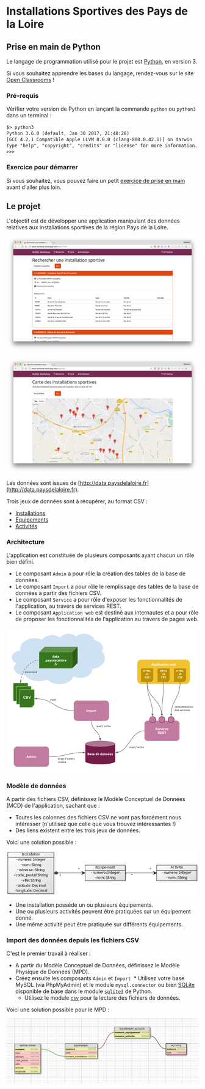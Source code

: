 # Installations Sportives des Pays de la Loire

## Prise en main de Python

Le langage de programmation utilisé pour le projet est [Python](https://www.python.org), en version 3.

Si vous souhaitez apprendre les bases du langage, rendez-vous sur le site [Open Classrooms](http://openclassrooms.com/courses/apprenez-a-programmer-en-python) !

### Pré-requis

Vérifier votre version de Python en lançant la commande `python` ou `python3` dans un terminal :

```
$> python3
Python 3.6.0 (default, Jan 30 2017, 21:48:28)
[GCC 4.2.1 Compatible Apple LLVM 8.0.0 (clang-800.0.42.1)] on darwin
Type "help", "copyright", "credits" or "license" for more information.
>>>
```

### Exercice pour démarrer

Si vous souhaitez, vous pouvez faire un petit [exercice de prise en main](./starter) avant d'aller plus loin.

## Le projet

L'objectif est de développer une application manipulant des données relatives aux installations sportives de la région Pays de la Loire.

![](./images/capture-search.png)

![](./images/capture-map.png)

Les données sont issues de [http://data.paysdelaloire.fr](http://data.paysdelaloire.fr).

Trois jeux de données sont à récupérer, au format CSV :

* [Installations](http://data.paysdelaloire.fr/donnees/detail/equipements-sportifs-espaces-et-sites-de-pratiques-en-pays-de-la-loire-fiches-installations)
* [Equipements](http://data.paysdelaloire.fr/donnees/detail/equipements-sportifs-espaces-et-sites-de-pratiques-en-pays-de-la-loire-fiches-equipements)
* [Activités](http://data.paysdelaloire.fr/donnees/detail/equipements-sportifs-espaces-et-sites-de-pratiques-en-pays-de-la-loire-activites-des-fiches-equ)


### Architecture

L'application est constituée de plusieurs composants ayant chacun un rôle bien défini.

* Le composant `Admin` a pour rôle la création des tables de la base de données.
* Le composant `Import` a pour rôle le remplissage des tables de la base de données à partir des fichiers CSV.
* Le composant `Service` a pour rôle d'exposer les fonctionnalités de l'application, au travers de services REST.
* Le composant `Application web` est destiné aux internautes et a pour rôle de proposer les fonctionnalités de l'application au travers de pages web.

![architecture.png](images/architecture.png)

### Modèle de données

A partir des fichiers CSV, définissez le Modèle Conceptuel de Données (MCD) de l'application, sachant que :

* Toutes les colonnes des fichiers CSV ne vont pas forcément nous intéresser (n'utilisez que celle que vous trouvez intéressantes !)
* Des liens existent entre les trois jeux de données.

Voici une solution possible :

![](./images/uml_model.png)

* Une installation possède un ou plusieurs équipements.
* Une ou plusieurs activités peuvent être pratiquées sur un équipement donné.
* Une même activité peut être pratiquée sur différents équipements.

### Import des données depuis les fichiers CSV

C'est le premier travail à réaliser :

* A partir du Modèle Conceptuel de Données, définissez le Modèle Physique de Données (MPD).
* Créez ensuite les composants `Admin` et `Import`
  * Utilisez votre base MySQL (via PhpMyAdmin) et le module `mysql.connector` ou bien [SQLite](https://www.sqlite.org/) disponible de base dans le module [`sqlite3`](https://docs.python.org/3.6/library/sqlite3.html) de Python.
  * Utilisez le module [`csv`](https://docs.python.org/3.6/library/csv.html) pour la lecture des fichiers de données.

Voici une solution possible pour le MPD :

![](./images/database_model.png)
